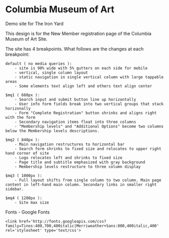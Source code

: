 Columbia Museum of Art
======================

Demo site for The Iron Yard


This design is for the New Member registration page of the Columbia Museum of Art Site.

The site has 4 breakpoints. What follows are the changes at each breakpoint:

    default ( no media queries ):
        - site is 90% wide with 5% gutters on each side for mobile
        - vertical, single column layout
        - static navigation in single vertical column with large tappable areas
        - Some elements text align left and others text align center

    $mq1 ( 660px ):
        - Search input and submit button line up horizontally
        - User info form fields break into two vertical groups that stack horizonally
        - Form "Complete Registration" button shrinks and aligns right with the form
        - Secondary navigation items float into three columns
        - "Membership levels" and "Additional Options" become two columns below the Membership levels descriptions.

    $mq2 ( 840px ):
        - Main navigation restructures to horizontal bar
        - Search form shrinks to fixed size and relocates to upper right hand corner of site
        - Logo relocates left and shrinks to fixed size
        - Page title and subtitle emphasized with gray background
        - Membership levels restructure to three column display

    $mq3 ( 1000px ):
        - Full layout shifts from single column to two column. Main page content in left-hand main column. Secondary links in smaller right sidebar.

    $mq4 ( 1280px ):
        - Site max size

Fonts - Google Fonts
```
<link href='http://fonts.googleapis.com/css?family=Tinos:400,700,400italic|Merriweather+Sans:800,400italic,400' rel='stylesheet' type='text/css'>
```